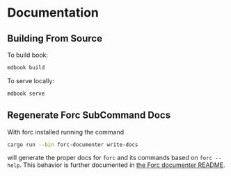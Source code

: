 # Documentation

## Building From Source

To build book:

```sh
mdbook build
```

To serve locally:

```sh
mdbook serve
```

## Regenerate Forc SubCommand Docs

With forc installed running the command

```sh
cargo run --bin forc-documenter write-docs
```

will generate the proper docs for `forc` and its commands based on `forc --help`. This behavior is further documented in [the Forc documenter README](../scripts/forc-documenter/README.md).

